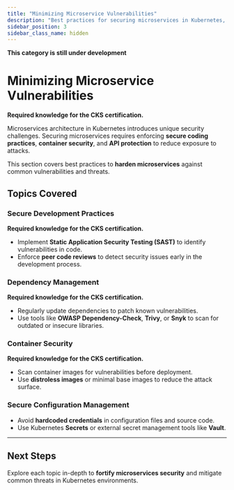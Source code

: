 ```yaml
---
title: "Minimizing Microservice Vulnerabilities"
description: "Best practices for securing microservices in Kubernetes, including secure development, dependency management, and API security."
sidebar_position: 3
sidebar_class_name: hidden
---
```


**This category is still under development**

# Minimizing Microservice Vulnerabilities

**Required knowledge for the CKS certification.**

Microservices architecture in Kubernetes introduces unique security challenges. Securing microservices requires enforcing **secure coding practices**, **container security**, and **API protection** to reduce exposure to attacks.

This section covers best practices to **harden microservices** against common vulnerabilities and threats.

## Topics Covered

### **Secure Development Practices**

**Required knowledge for the CKS certification.**

- Implement **Static Application Security Testing (SAST)** to identify vulnerabilities in code.
- Enforce **peer code reviews** to detect security issues early in the development process.

### **Dependency Management**

**Required knowledge for the CKS certification.**

- Regularly update dependencies to patch known vulnerabilities.
- Use tools like **OWASP Dependency-Check**, **Trivy**, or **Snyk** to scan for outdated or insecure libraries.

### **Container Security**

**Required knowledge for the CKS certification.**

- Scan container images for vulnerabilities before deployment.
- Use **distroless images** or minimal base images to reduce the attack surface.

### **Secure Configuration Management**

- Avoid **hardcoded credentials** in configuration files and source code.
- Use Kubernetes **Secrets** or external secret management tools like **Vault**.

---

## Next Steps

Explore each topic in-depth to **fortify microservices security** and mitigate common threats in Kubernetes environments.
